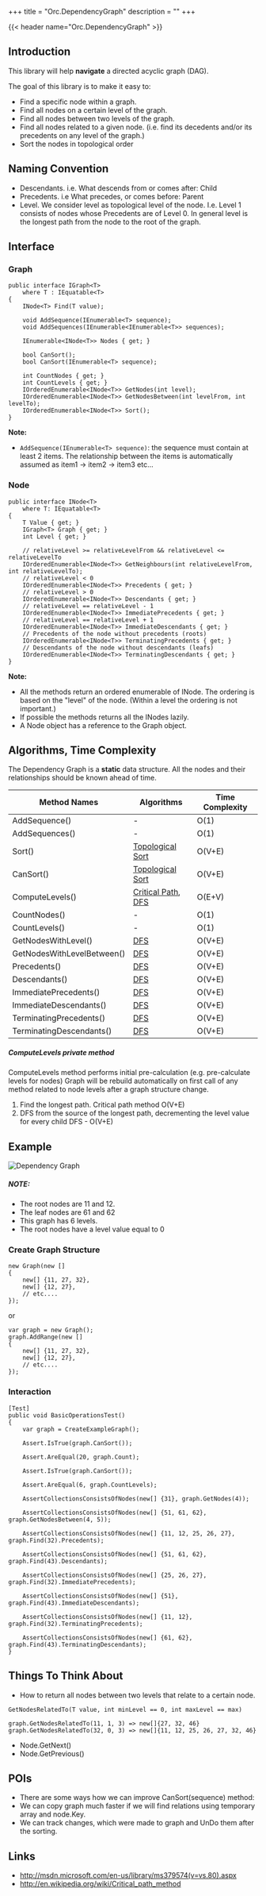 +++
title = "Orc.DependencyGraph" 
description = ""
+++

{{< header name="Orc.DependencyGraph" >}}

## Introduction

This library will help **navigate** a directed acyclic graph (DAG).

The goal of this library is to make it easy to:

- Find a specific node within a graph.
- Find all nodes on a certain level of the graph.
- Find all nodes between two levels of the graph.
- Find all nodes related to a given node. (i.e. find its decedents and/or its precedents on any level of the graph.)
- Sort the nodes in topological order

## Naming Convention

- Descendants. i.e. What descends from or comes after: Child
- Precedents. i.e What precedes, or comes before: Parent
- Level. We consider level as topological level of the node. I.e. Level 1 consists of nodes whose Precedents are of Level 0. In general level is the longest path from the node to the root of the graph.

## Interface

### Graph

```
public interface IGraph<T>
	where T : IEquatable<T>
{
	INode<T> Find(T value); 

	void AddSequence(IEnumerable<T> sequence);
	void AddSequences(IEnumerable<IEnumerable<T>> sequences);

	IEnumerable<INode<T>> Nodes { get; }

	bool CanSort();
	bool CanSort(IEnumerable<T> sequence);

	int CountNodes { get; }
	int CountLevels { get; }
	IOrderedEnumerable<INode<T>> GetNodes(int level);
	IOrderedEnumerable<INode<T>> GetNodesBetween(int levelFrom, int levelTo);
	IOrderedEnumerable<INode<T>> Sort();
}
```

**Note:**

- `AddSequence(IEnumerable<T> sequence)`: the sequence must contain at least 2 items. The relationship between the items is automatically assumed as item1 -> item2 -> item3 etc...

### Node

```
public interface INode<T>
	where T: IEquatable<T>
{
	T Value { get; }
	IGraph<T> Graph { get; }
	int Level { get; }

	// relativeLevel >= relativeLevelFrom && relativeLevel <= relativeLevelTo
	IOrderedEnumerable<INode<T>> GetNeighbours(int relativeLevelFrom, int relativeLevelTo);
	// relativeLevel < 0
	IOrderedEnumerable<INode<T>> Precedents { get; }
	// relativeLevel > 0
	IOrderedEnumerable<INode<T>> Descendants { get; }
	// relativeLevel == relativeLevel - 1
	IOrderedEnumerable<INode<T>> ImmediatePrecedents { get; }
	// relativeLevel == relativeLevel + 1
	IOrderedEnumerable<INode<T>> ImmediateDescendants { get; }
	// Precedents of the node without precedents (roots)
	IOrderedEnumerable<INode<T>> TerminatingPrecedents { get; }
	// Descendants of the node without descendants (leafs)
	IOrderedEnumerable<INode<T>> TerminatingDescendants { get; }
}
```

**Note:**
- All the methods return an ordered enumerable of INode. The ordering is based on the "level" of the node. (Within a level the ordering is not important.)
- If possible the methods returns all the INodes lazily.
- A Node object has a reference to the Graph object.


## Algorithms, Time Complexity

The Dependency Graph is a **static** data structure. All the nodes and their relationships should be known ahead of time.

| Method Names| Algorithms | Time Complexity |
|-------------|------------|-----------------|
|AddSequence()|-|O(1) |
|AddSequences()|-|O(1) |
|Sort()|[Topological Sort](http://en.wikipedia.org/wiki/Topological_sorting)|O(V+E) |
|CanSort()|[Topological Sort](http://en.wikipedia.org/wiki/Topological_sorting)|O(V+E) |
|ComputeLevels()|[Critical Path](http://en.wikipedia.org/wiki/Critical_path_method), [DFS](http://en.wikipedia.org/wiki/Depth-first_search)|O(E+V) |
|CountNodes()|-|O(1) |
|CountLevels()|-|O(1) |
|GetNodesWithLevel()|[DFS](http://en.wikipedia.org/wiki/Depth-first_search)|O(V+E) |
|GetNodesWithLevelBetween()|[DFS](http://en.wikipedia.org/wiki/Depth-first_search)|O(V+E) |
|Precedents()|[DFS](http://en.wikipedia.org/wiki/Depth-first_search)|O(V+E) |
|Descendants()|[DFS](http://en.wikipedia.org/wiki/Depth-first_search)|O(V+E) |
|ImmediatePrecedents()|[DFS](http://en.wikipedia.org/wiki/Depth-first_search)|O(V+E) |
|ImmediateDescendants()|[DFS](http://en.wikipedia.org/wiki/Depth-first_search)|O(V+E) |
|TerminatingPrecedents()|[DFS](http://en.wikipedia.org/wiki/Depth-first_search)|O(V+E) |
|TerminatingDescendants()|[DFS](http://en.wikipedia.org/wiki/Depth-first_search)|O(V+E) |

##### ComputeLevels private method

ComputeLevels method performs initial pre-calculation (e.g. pre-calculate levels for nodes)
Graph will be rebuild automatically on first call of any method related to node levels after a graph structure change.

1. Find the longest path. 
Critical path method O(V+E)
2. DFS from the source of the longest path, decrementing the level value for every child	DFS - O(V+E)

## Example

![Dependency Graph](../images/orc.dependencygraph/dependencygraph.png)

##### NOTE:

- The root nodes are 11 and 12.
- The leaf nodes are 61 and 62
- This graph has 6 levels.
- The root nodes have a level value equal to 0

### Create Graph Structure

```
new Graph(new []
{
	new[] {11, 27, 32},
	new[] {12, 27},
	// etc....
});
```

or

```
var graph = new Graph();
graph.AddRange(new []
{
	new[] {11, 27, 32},
	new[] {12, 27},
	// etc....
});
```

### Interaction

```
[Test]
public void BasicOperationsTest()
{
	var graph = CreateExampleGraph();

	Assert.IsTrue(graph.CanSort());

	Assert.AreEqual(20, graph.Count);

	Assert.IsTrue(graph.CanSort());
		
	Assert.AreEqual(6, graph.CountLevels);
		
	AssertCollectionsConsistsOfNodes(new[] {31}, graph.GetNodes(4));

	AssertCollectionsConsistsOfNodes(new[] {51, 61, 62}, graph.GetNodesBetween(4, 5));

	AssertCollectionsConsistsOfNodes(new[] {11, 12, 25, 26, 27}, graph.Find(32).Precedents);

	AssertCollectionsConsistsOfNodes(new[] {51, 61, 62}, graph.Find(43).Descendants);

	AssertCollectionsConsistsOfNodes(new[] {25, 26, 27}, graph.Find(32).ImmediatePrecedents);

	AssertCollectionsConsistsOfNodes(new[] {51}, graph.Find(43).ImmediateDescendants);

	AssertCollectionsConsistsOfNodes(new[] {11, 12}, graph.Find(32).TerminatingPrecedents);

	AssertCollectionsConsistsOfNodes(new[] {61, 62}, graph.Find(43).TerminatingDescendants);
}
```

## Things To Think About

- How to return all nodes between two levels that relate to a certain node.

```
GetNodesRelatedTo(T value, int minLevel == 0, int maxLevel == max)

graph.GetNodesRelatedTo(11, 1, 3) => new[]{27, 32, 46}
graph.GetNodesRelatedTo(32, 0, 3) => new[]{11, 12, 25, 26, 27, 32, 46}
```

- Node.GetNext()
- Node.GetPrevious()

## POIs

- There are some ways how we can improve CanSort(sequence) method:
- We can copy graph much faster if we will find relations using temporary array and node.Key.
- We can track changes, which were made to graph and UnDo them after the sorting.

## Links

- http://msdn.microsoft.com/en-us/library/ms379574(v=vs.80).aspx
- http://en.wikipedia.org/wiki/Critical_path_method
